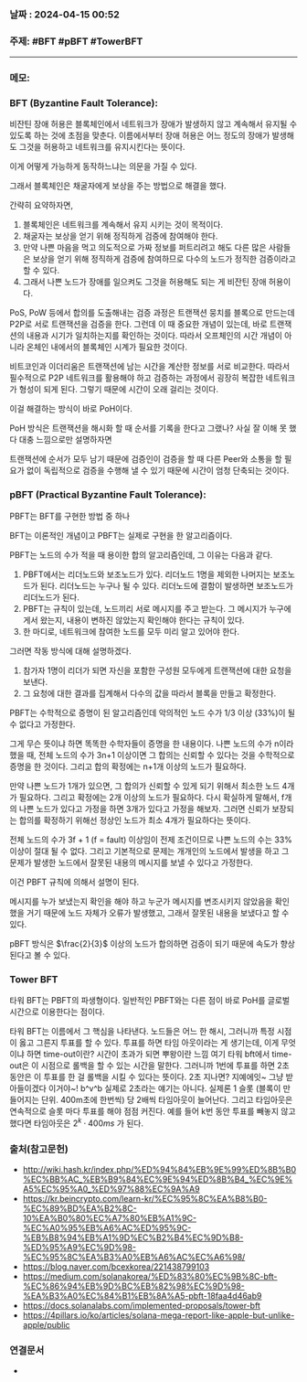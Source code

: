
### 날짜 : 2024-04-15 00:52

### 주제: #BFT #pBFT #TowerBFT 

---
### 메모: 
### BFT (Byzantine Fault Tolerance): 
비잔틴 장애 허용은 블록체인에서 네트워크가 장애가 발생하지 않고 계속해서 유지될 수 있도록 하는 것에 초점을 맞춘다.
이름에서부터 장애 허용은
어느 정도의 장애가 발생해도 그것을 허용하고 네트워크를 유지시킨다는 뜻이다.

이게 어떻게 가능하게 동작하느냐는 의문을 가질 수 있다.

그래서 블록체인은 채굴자에게 보상을 주는 방법으로 해결을 했다.

간략히 요약하자면,
1. 블록체인은 네트워크를 계속해서 유지 시키는 것이 목적이다.
2. 채굴자는 보상을 얻기 위해 정직하게 검증에 참여해야 한다. 
3. 만약 나쁜 마음을 먹고 의도적으로 가짜 정보를 퍼트리려고 해도 다른 많은 사람들은 보상을 얻기 위해 정직하게 검증에 참여하므로 다수의 노드가 정직한 검증이라고 할 수 있다.
4. 그래서 나쁜 노드가 장애를 일으켜도 그것을 허용해도 되는 게 비잔틴 장애 허용이다.

PoS, PoW 등에서 합의를 도출해내는 검증 과정은
트랜잭션 뭉치를 블록으로 만드는데 
P2P로 서로 트랜잭션을 검증을 한다. 
그런데 이 때 중요한 개념이 있는데, 바로 트랜잭션의 내용과 시기가 일치하는지를 확인하는 것이다.
따라서 오프체인의 시간 개념이 아니라 온체인 내에서의 블록체인 시계가 필요한 것이다.

비트코인과 이더리움은 트랜잭션에 남는 시간을 계산한 정보를 서로 비교한다.
따라서 필수적으로 P2P 네트워크를 활용해야 하고 검증하는 과정에서 굉장히 복잡한 네트워크가 형성이 되게 된다. 
그렇기 때문에 시간이 오래 걸리는 것이다.

이걸 해결하는 방식이 바로 PoH이다.

PoH 방식은 트랜잭션을 해시화 할 때 순서를 기록을 한다고 그랬나?
사실 잘 이해 못 했다
대충 느낌으로만 설명하자면

트랜잭션에 순서가 모두 남기 때문에 
검증인이 검증을 할 때 
다른 Peer와 소통을 할 필요가 없이 독립적으로 검증을 수행해 낼 수 있기 때문에 시간이 엄청 단축되는 것이다.

### pBFT (Practical Byzantine Fault Tolerance):
PBFT는 BFT를 구현한 방법 중 하나

BFT는 이론적인 개념이고 PBFT는 실제로 구현을 한 알고리즘이다.

PBFT는 노드의 수가 적을 때 용이한 합의 알고리즘인데, 그 이유는 다음과 같다.

1. PBFT에서는 리더노드와 보조노드가 있다. 리더노드 1명을 제외한 나머지는 보조노드가 된다. 리더노드는 누구나 될 수 있다. 리더노드에 결함이 발생하면 보조노드가 리더노드가 된다.
2. PBFT는 규칙이 있는데, 노드끼리 서로 메시지를 주고 받는다. 그 메시지가 누구에게서 왔는지, 내용이 변하진 않았는지 확인해야 한다는 규칙이 있다.
3. 한 마디로, 네트워크에 참여한 노드를 모두 미리 알고 있어야 한다.

그러면 작동 방식에 대해 설명하겠다.
1. 참가자 1명이 리더가 되면 자신을 포함한 구성원 모두에게 트랜잭션에 대한 요청을 보낸다.
2. 그 요청에 대한 결과를 집계해서 다수의 값을 따라서 블록을 만들고 확정한다.

PBFT는 수학적으로 증명이 된 알고리즘인데
악의적인 노드 수가 1/3 이상 (33%)이 될 수 없다고 가정한다.

그게 무슨 뜻이냐 하면
똑똑한 수학자들이 증명을 한 내용이다.
나쁜 노드의 수가 n이라 했을 때, 전체 노드의 수가 3n+1 이상이면 그 합의는 신뢰할 수 있다는 것을 수학적으로 증명을 한 것이다.
그리고 합의 확정에는 n+1개 이상의 노드가 필요하다.

만약 나쁜 노드가 1개가 있으면, 그 합의가 신뢰할 수 있게 되기 위해서 최소한 노드 4개가 필요하다.
그리고 확정에는 2개 이상의 노드가 필요하다.
다시 확실하게 말해서, f개의 나쁜 노드가 있다고 가정을 하면 3개가 있다고 가정을 해보자.
그러면 신뢰가 보장되는 합의를 확정하기 위해선 정상인 노드가 최소 4개가 필요하다는 뜻이다.

전체 노드의 수가 3f + 1 (f = fault) 이상임이 전제 조건이므로 
나쁜 노드의 수는 33% 이상이 절대 될 수 없다.
그리고 기본적으로 문제는 개개인의 노드에서 발생을 하고 그 문제가 발생한 노드에서 잘못된 내용의 메시지를 보낼 수 있다고 가정한다.

이건 PBFT 규칙에 의해서 설명이 된다.

메시지를 누가 보냈는지 확인을 해야 하고
누군가 메시지를 변조시키지 않았음을 확인 했을 거기 때문에
노드 자체가 오류가 발생했고, 그래서 잘못된 내용을 보냈다고 할 수 있다.

pBFT 방식은 $\frac{2}{3}$ 이상의 노드가 합의하면 검증이 되기 때문에 속도가 향상된다고 볼 수 있다.
### Tower BFT
타워 BFT는 PBFT의 파생형이다.
일반적인 PBFT와는 다른 점이 바로 PoH를 글로벌 시간으로 이용한다는 점이다.

타워 BFT는 이름에서 그 핵심을 나타낸다.
노드들은 어느 한 해시, 그러니까 특정 시점이 옳고 그른지 투표를 할 수 있다.
투표를 하면 타임 아웃이라는 게 생기는데, 이게 무엇이냐 하면
time-out이란? 시간이 초과가 되면 뿌왕이란 느낌
여기 타워 bft에서 time-out은 이 시점으로 롤백을 할 수 있는 시간을 말한다.
그러니까 1번에 투표를 하면 2초 동안은 이 투표를 한 걸 롤백을 시킬 수 있다는 뜻이다. 2초 지나면? 지예에잇~ 그냥 받아들이겠다 이거야~! b^v^b 
실제로 2초라는 얘기는 아니다. 실제론 1 슬롯 (블록이 만들어지는 단위. 400m초에 한번씩) 당 2배씩 타임아웃이 늘어난다. 
그리고 타임아웃은 연속적으로 슬롯 마다 투표를 해야 점점 커진다. 
예를 들어 k번 동안 투표를 빼놓지 않고 했다면 
타임아웃은 $2^{k}\cdot 400ms$ 가 된다. 

### 출처(참고문헌)
- http://wiki.hash.kr/index.php/%ED%94%84%EB%9E%99%ED%8B%B0%EC%BB%AC_%EB%B9%84%EC%9E%94%ED%8B%B4_%EC%9E%A5%EC%95%A0_%ED%97%88%EC%9A%A9
- https://kr.beincrypto.com/learn-kr/%EC%95%8C%EA%B8%B0-%EC%89%BD%EA%B2%8C-10%EA%B0%80%EC%A7%80%EB%A1%9C-%EC%A0%95%EB%A6%AC%ED%95%9C-%EB%B8%94%EB%A1%9D%EC%B2%B4%EC%9D%B8-%ED%95%A9%EC%9D%98-%EC%95%8C%EA%B3%A0%EB%A6%AC%EC%A6%98/
- https://blog.naver.com/bcexkorea/221438799103
- https://medium.com/solanakorea/%ED%83%80%EC%9B%8C-bft-%EC%86%94%EB%9D%BC%EB%82%98%EC%9D%98-%EA%B3%A0%EC%84%B1%EB%8A%A5-pbft-18faa4d46ab9
- https://docs.solanalabs.com/implemented-proposals/tower-bft
- https://4pillars.io/ko/articles/solana-mega-report-like-apple-but-unlike-apple/public

### 연결문서
-